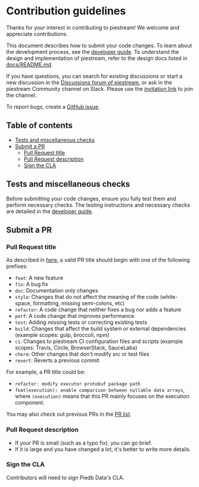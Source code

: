 # Contribution guidelines

Thanks for your interest in contributing to piestream! We welcome and appreciate contributions.

This document describes how to submit your code changes. To learn about the development process, see the [developer guide](docs/developer-guide.md). To understand the design and implementation of piestream, refer to the design docs listed in [docs/README.md](docs/README.md).

If you have questions, you can search for existing discussions or start a new discussion in the [Discussions forum of piestream](https://github.com/piestreamlabs/piestream/discussions), or ask in the piestream Community channel on Slack. Please use the [invitation link](https://join.slack.com/t/piestream-community/shared_invite/zt-120rft0mr-d8uGk3d~NZiZAQWPnElOfw) to join the channel.

To report bugs, create a [GitHub issue](https://github.com/piestreamlabs/piestream/issues/new/choose).


## Table of contents

  - [Tests and miscellaneous checks](#tests-and-miscellaneous-checks)
  - [Submit a PR](#submit-a-pr)
    - [Pull Request title](#pull-request-title)
    - [Pull Request description](#pull-request-description)
    - [Sign the CLA](#sign-the-cla)

## Tests and miscellaneous checks

Before submitting your code changes, ensure you fully test them and perform necessary checks. The testing instructions and necessary checks are detailed in the [developer guide](docs/developer-guide.md#test-your-code-changes).

## Submit a PR

### Pull Request title

As described in [here](https://github.com/commitizen/conventional-commit-types/blob/master/index.json), a valid PR title should begin with one of the following prefixes:

- `feat`: A new feature
- `fix`: A bug fix
- `doc`: Documentation only changes
- `style`: Changes that do not affect the meaning of the code (white-space, formatting, missing semi-colons, etc)
- `refactor`: A code change that neither fixes a bug nor adds a feature
- `perf`: A code change that improves performance
- `test`: Adding missing tests or correcting existing tests
- `build`: Changes that affect the build system or external dependencies (example scopes: gulp, broccoli, npm)
- `ci`: Changes to piestream CI configuration files and scripts (example scopes: Travis, Circle, BrowserStack, SauceLabs)
- `chore`: Other changes that don't modify src or test files
- `revert`: Reverts a previous commit

For example, a PR title could be:

- `refactor: modify executor protobuf package path`
- `feat(execution): enable comparison between nullable data arrays`, where `(execution)` means that this PR mainly focuses on the execution component.

You may also check out previous PRs in the [PR list](https://github.com/piestreamlabs/piestream/pulls).

### Pull Request description

- If your PR is small (such as a typo fix), you can go brief.
- If it is large and you have changed a lot, it's better to write more details.

### Sign the CLA

Contributors will need to sign Piedb Data's CLA.

